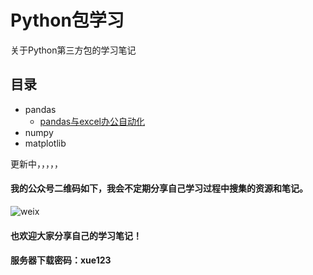 # Python包学习



关于Python第三方包的学习笔记



## 目录

- pandas
  - [pandas与excel办公自动化](https://www.bilibili.com/video/BV1Ni4y1t7tf)
- numpy
- matplotlib









更新中，，，，，



#### 我的公众号二维码如下，我会不定期分享自己学习过程中搜集的资源和笔记。

![weix](http://r.photo.store.qq.com/psc?/V14Kh6sc4H188n/ZYdA7ngrZ.*9Y7Y7Ouin2LsGWr9StQLTr1swR33dFzZDA6p38rwhG5y69mhRH.sdF3Q1e5MYSiwXpisodQ4zEutj01CWqNk32KgVsuchg8A!/r)

#### 也欢迎大家分享自己的学习笔记！



#### 服务器下载密码：xue123